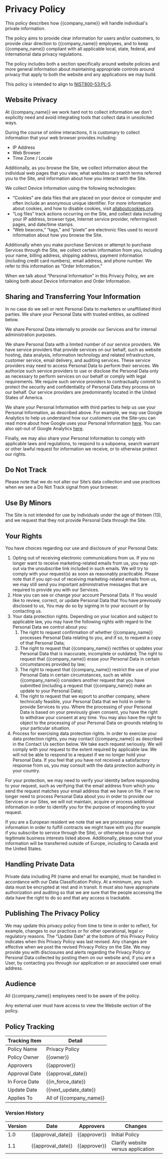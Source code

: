 # Privacy Policy

This policy describes how {{company_name}} will handle individual's private information.  

The policy aims to provide clear information for users and/or customers, to provide clear direction to {{company_name}} employees, and to keep {{company_name}} compliant with all applicable local, state, federal, and international data privacy regulations.

The policy includes both a section specifically around website policies and more general information about maintaining appropriate controls around privacy that apply to both the website and any applications we may build.

This policy is intended to align to [NIST800-53:PL-5](https://nvd.nist.gov/800-53/Rev4/control/PL-5).

## Website Privacy

At {{company_name}} we work hard not to collect information we don't explicitly need and avoid integrating tools that collect data in unsolicited ways.

During the course of online interactions, it is customary to collect information that your web browser provides including:

* IP Address
* Web Browser
* Time Zone / Locale

Additionally, as you browse the Site, we collect information about the individual web pages that you view, what websites or search terms referred you to the Site, and information about how you interact with the Site.

We collect Device Information using the following technologies:

* “Cookies” are data files that are placed on your device or computer and often include an anonymous unique identifier.  For more information about cookies, and how to disable cookies, visit [allaboutcookies.org](http://www.allaboutcookies.org).
* “Log files” track actions occurring on the Site, and collect data including your IP address, browser type, Internet service provider, referring/exit pages, and date/time stamps.
* “Web beacons,” “tags,” and “pixels” are electronic files used to record information about how you browse the Site.

Additionally when you make purchase Services or attempt to purchase Services through the Site, we collect certain information from you, including your name, billing address, shipping address, payment information (including credit card numbers), email address, and phone number. We refer to this information as “Order Information.”

When we talk about “Personal Information” in this Privacy Policy, we are talking both about Device Information and Order Information.

## Sharing and Transferring Your Information

In no case do we sell or rent Personal Data to marketers or unaffiliated third parties.  We share your Personal Data with trusted entities, as outlined below.

We share Personal Data internally to provide our Services and for internal administration purposes.

We share Personal Data with a limited number of our service providers. We have service providers that provide services on our behalf, such as website hosting, data analysis, information technology and related infrastructure, customer service, email delivery, and auditing services. These service providers may need to access Personal Data to perform their services. We authorize such service providers to use or disclose the Personal Data only as necessary to perform services on our behalf or comply with legal requirements. We require such service providers to contractually commit to protect the security and confidentiality of Personal Data they process on our behalf. Our service providers are predominantly located in the United States of America.

We share your Personal Information with third parties to help us use your Personal Information, as described above.  For example, we may use Google Analytics to help us understand how our customers use the Site–you can read more about how Google uses your Personal Information [here](https://www.google.com/intl/en/policies/privacy/). You can also opt-out of Google Analytics [here](https://tools.google.com/dlpage/gaoptout).

Finally, we may also share your Personal Information to comply with applicable laws and regulations, to respond to a subpoena, search warrant or other lawful request for information we receive, or to otherwise protect our rights.

## Do Not Track

Please note that we do not alter our Site’s data collection and use practices when we see a Do Not Track signal from your browser.

## Use By Minors

The Site is not intended for use by individuals under the age of thirteen (13), and we request that they not provide Personal Data through the Site.

## Your Rights

You have choices regarding our use and disclosure of your Personal Data:

1. Opting out of receiving electronic communications from us. If you no longer want to receive marketing-related emails from us, you may opt-out via the unsubscribe link included in such emails. We will try to comply with your request(s) as soon as reasonably practicable. Please note that if you opt-out of receiving marketing-related emails from us, we may still send you important administrative messages that are required to provide you with our Services.
1. How you can see or change your account Personal Data. If You would like to review, correct, or update Personal Data that You have previously disclosed to us, You may do so by signing in to your account or by contacting us.
1. Your data protection rights. Depending on your location and subject to applicable law, you may have the following rights with regard to the Personal Data we control about you:
    1. The right to request confirmation of whether {{company_name}} processes Personal Data relating to you, and if so, to request a copy of that Personal Data;
    1. The right to request that {{company_name}} rectifies or updates your Personal
   Data that is inaccurate, incomplete or outdated; The right to request that {{company_name}} erase your Personal Data in certain circumstances provided by law;
    1. The right to request that {{company_name}} restrict the use of your Personal Data in certain circumstances, such as while {{company_name}} considers another request that you have submitted (including a request that {{company_name}} make an update to your Personal Data);
    1. The right to request that we export to another company, where technically feasible, your Personal Data that we hold in order to provide Services to you. Where the processing of your Personal Data is based on your previously given consent, you have the right to withdraw your consent at any time. You may also have the right to object to the processing of your Personal Data on grounds relating to your particular situation.
1. Process for exercising data protection rights. In order to exercise your data protection rights, you may contact {{company_name}} as described in the Contact Us section below. We take each request seriously. We will comply with your request to the extent required by applicable law. We will not be able to respond to a request if we no longer hold your Personal Data. If you feel that you have not received a satisfactory response from us, you may consult with the data protection authority in your country.

For your protection, we may need to verify your identity before responding to your request, such as verifying that the email address from which you send the request matches your email address that we have on file. If we no longer need to process Personal Data about you in order to provide our Services or our Sites, we will not maintain, acquire or process additional information in order to identify you for the purpose of responding to your request.

If you are a European resident we note that we are processing your information in order to fulfill contracts we might have with you (for example if you subscribe to service through the Site), or otherwise to pursue our legitimate business interests listed above. Additionally, please note that your information will be transferred outside of Europe, including to Canada and the United States.

## Handling Private Data

Private data including PII (name and email for example), must be handled in accordance with our Data Classification Policy.  At a minimum, any such data must be encrypted at rest and in transit.  It must also have appropriate authorization and auditing so that we are sure that the people accessing the data have the right to do so and that any access is trackable.

## Publishing The Privacy Policy

We may update this privacy policy from time to time in order to reflect, for example, changes to our practices or for other operational, legal or regulatory reasons. The “Update Date" at the bottom of this Privacy Policy indicates when this Privacy Policy was last revised. Any changes are effective when we post the revised Privacy Policy on the Site. We may provide you with disclosures and alerts regarding the Privacy Policy or Personal Data collected by posting them on our website and, if you are a User, by contacting you through our application or an associated user email address.

## Audience

All {{company_name}} employees need to be aware of the policy.  

Any external user must have access to view the Website section of the policy.

## Policy Tracking

| Tracking Item   | Detail |
|-----------------|--------|
| Policy Name     | Privacy Policy |
| Policy Owner    | {{owner}} |
| Approvers       | {{approver}} |
| Approval Date   | {{approval_date}} |
| In Force Date   | {{in_force_date}} |
| Update Date     | {{next_update_date}} |
| Applies To      | All of {{company_name}} |

### Version History

| Version | Date | Approvers | Changes |
|--|--|--|--|
| 1.0 | {{approval_date}} | {{approver}} | Initial Policy |
| 1.1 | {{approval_date}} | {{approver}} | Clarify website versus application |
